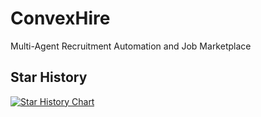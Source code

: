 # ConvexHire
Multi-Agent Recruitment Automation and Job Marketplace

## Star History

[![Star History Chart](https://api.star-history.com/svg?repos=devrahulbanjara/ConvexHire&type=Date)](https://www.star-history.com/#devrahulbanjara/ConvexHire&Date)
